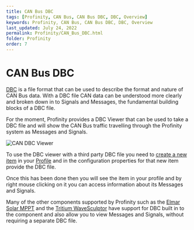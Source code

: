```yaml
---
title: CAN Bus DBC
tags: [Profinity, CAN Bus, CAN Bus DBC, DBC, Overview]
keywords: Profinity, CAN Bus, CAN Bus DBC, DBC, Overview
last_updated: July 24, 2022
permalink: Profinity/CAN_Bus_DBC.html
folder: Profinity
order: 7
---
```


# CAN Bus DBC

[DBC](http://socialledge.com/sjsu/index.php/DBC_Format) is a file format that can be used to describe the format and nature of CAN Bus data.  With a DBC file CAN data can be understood more clearly and broken down in to Signals and Messages, the fundamental building blocks of a DBC file.

For the moment, Profinity provides a DBC Viewer that can be used to take a DBC file and will show the CAN Bus traffic travelling through the Profinity system as Messages and Signals.

![CAN DBC Viewer]({{site.dox.baseurl}}/images/Profinity/dbc_canbus_message.png)

To use the DBC viewer with a third party DBC file you need to [create a new item](Adding_New_Items.html) in your [Profile](Profiles.html) and in the configuration properties for that new item provide the DBC file.  

Once this has been done then you will see the item in your profile and by right mouse clicking on it you can access information about its Messages and Signals.

Many of the other components supported by Profinity such as the [Elmar Solar MPPT](Elmar_Solar_MPPT.html) and the [Tritium WaveSculptor](Tritium_WaveSculptor.html) have support for DBC built in to the component and also allow you to view Messages and Signals, without requiring a separate DBC file.